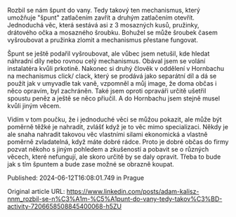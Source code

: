 Rozbil se nám špunt do vany. Tedy takový ten mechanismus, který umožňuje "špunt" zatlačením zavřít a druhým zatlačením otevřít. Jednoduchá věc, která sestává asi z 3 mosazných kusů, pružinky, drátového očka a mosazného šroubku. Bohužel se může šroubek časem vyšroubovat a pružinka zlomit a mechanismus přestane fungovat.

Špunt se ještě podařil vyšroubovat, ale vůbec jsem netušil, kde hledat náhradní díly nebo rovnou celý mechanismus. Obával jsem se volání instalatéra kvůli prkotině. Nakonec si druhý člověk v oddělení v Hornbachu na mechanismus click/ clack, který se prodává jako separátní díl a dá se použít jak v umyvadle tak vaně, vzpomněl a můj image, že doma občas i něco opravím, byl zachráněn. Také jsem oproti opraváři určitě ušetřil spoustu peněz a ještě se něco přiučil. A do Hornbachu jsem stejně musel kvůli jiným věcem.

Vidím v tom poučku, že i jednoduché věci se můžou pokazit, ale může být poměrně těžké je nahradit, zvlášť když je to věc mimo specializaci. Někdy je ale snaha nahradit takovou věc vlastními silami ekonomická a vlastně poměrně zvladatelná, když máte dobré rádce. Proto je dobré občas do firmy pozvat někoho s jiným pohledem a zkušeností a pobavit se o různých věcech, které nefungují, ale skoro určitě by se daly opravit. Třeba to bude jak s tím špuntem a bude zase možné se obrazně koupat.


Published: 2024-06-12T16:08:01.749 in Prague

Original article URL: https://www.linkedin.com/posts/adam-kalisz-nnm_rozbil-se-n%C3%A1m-%C5%A1punt-do-vany-tedy-takov%C3%BD-activity-7206658508845400068-h5ZU

